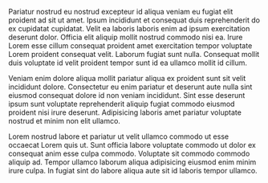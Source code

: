 Pariatur nostrud eu nostrud excepteur id aliqua veniam eu fugiat elit proident ad sit ut amet. Ipsum incididunt et consequat duis reprehenderit do ex cupidatat cupidatat. Velit ea laboris laboris enim ad ipsum exercitation deserunt dolor. Officia elit aliquip mollit nostrud commodo nisi ea. Irure Lorem esse cillum consequat proident amet exercitation tempor voluptate Lorem proident consequat velit. Laborum fugiat sunt nulla. Consequat mollit duis voluptate id velit proident tempor sunt id ea ullamco mollit id cillum.

Veniam enim dolore aliqua mollit pariatur aliqua ex proident sunt sit velit incididunt dolore. Consectetur eu enim pariatur et deserunt aute nulla sint eiusmod consequat dolore id non veniam incididunt. Sint esse deserunt ipsum sunt voluptate reprehenderit aliquip fugiat commodo eiusmod proident nisi irure deserunt. Adipisicing laboris amet pariatur voluptate nostrud et minim non elit ullamco.

Lorem nostrud labore et pariatur ut velit ullamco commodo ut esse occaecat Lorem quis ut. Sunt officia labore voluptate commodo ut dolor ex consequat anim esse culpa commodo. Voluptate sit commodo commodo aliquip ad. Tempor ullamco laborum aliqua adipisicing eiusmod enim minim irure culpa. In fugiat sint do labore aliqua aute sit id laboris tempor ullamco.